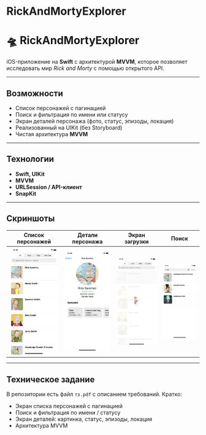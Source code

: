 # RickAndMortyExplorer

# 🛸 RickAndMortyExplorer

iOS-приложение на **Swift** с архитектурой **MVVM**, которое позволяет исследовать мир *Rick and Morty* с помощью открытого API.  

---

##  Возможности
-  Список персонажей с пагинацией  
-  Поиск и фильтрация по имени или статусу  
-  Экран деталей персонажа (фото, статус, эпизоды, локация)  
-  Реализованный на UIKit (без Storyboard)  
-  Чистая архитектура **MVVM**   

---

##  Технологии
- **Swift, UIKit**  
- **MVVM**  
- **URLSession / API-клиент**  
- **SnapKit**  

---

##  Скриншоты 

| Список персонажей | Детали персонажа | Экран загрузки | Поиск |
|------------------|------------------|------------------|------------------|
| ![Character List](./Screenshots/main.png) | ![Character Detail](./Screenshots/details.png) | ![Loading](./Screenshots/loading.png) | ![Search Bar](./Screenshots/searchbar.png)

---

##  Техническое задание
В репозитории есть файл `тз.pdf` с описанием требований. Кратко:  
- Экран списка персонажей с пагинацией  
- Поиск и фильтрация по имени / статусу  
- Экран деталей: картинка, статус, эпизоды, локация  
- Архитектура MVVM  


